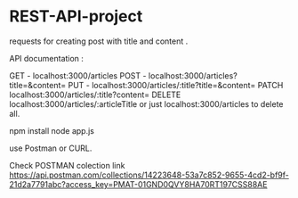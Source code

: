 # REST-API-project
requests for creating post with title and content .

API documentation :

GET -  localhost:3000/articles
POST - localhost:3000/articles?title=&content=
PUT - localhost:3000/articles/:title?title=&content= 
PATCH localhost:3000/articles/:title?content= 
DELETE localhost:3000/articles/:articleTitle   or just localhost:3000/articles to delete all. 

 
npm install
node app.js

use Postman or CURL. 

Check POSTMAN colection link https://api.postman.com/collections/14223648-53a7c852-9655-4cd2-bf9f-21d2a7791abc?access_key=PMAT-01GND0QVY8HA70RT197CSS88AE



